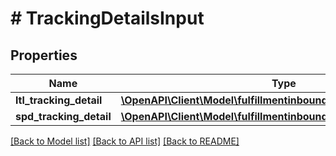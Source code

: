 # # TrackingDetailsInput

## Properties

Name | Type | Description | Notes
------------ | ------------- | ------------- | -------------
**ltl_tracking_detail** | [**\OpenAPI\Client\Model\fulfillmentinbound\LtlTrackingDetailInput**](LtlTrackingDetailInput.md) |  | [optional]
**spd_tracking_detail** | [**\OpenAPI\Client\Model\fulfillmentinbound\SpdTrackingDetailInput**](SpdTrackingDetailInput.md) |  | [optional]

[[Back to Model list]](../../README.md#models) [[Back to API list]](../../README.md#endpoints) [[Back to README]](../../README.md)
